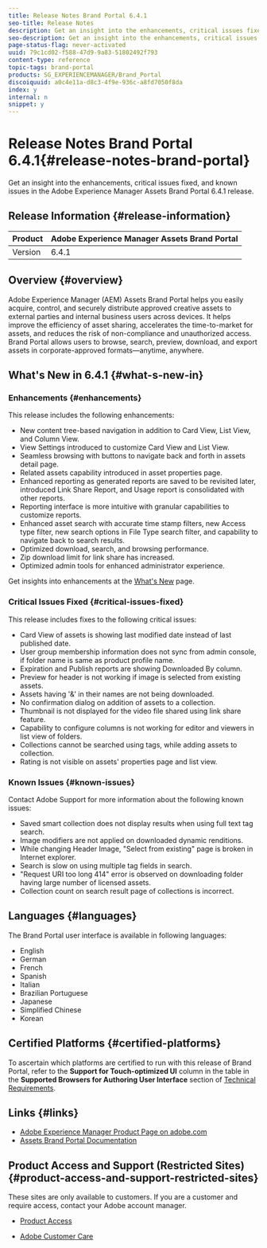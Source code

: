 ```yaml
---
title: Release Notes Brand Portal 6.4.1
seo-title: Release Notes
description: Get an insight into the enhancements, critical issues fixed, and known issues in the Adobe Experience Manager Assets Brand Portal 6.4.1 release.
seo-description: Get an insight into the enhancements, critical issues fixed, and known issues in the Adobe Experience Manager Assets Brand Portal 6.4.1 release.
page-status-flag: never-activated
uuid: 79c1cd02-f588-47d9-9a83-51802492f793
content-type: reference
topic-tags: brand-portal
products: SG_EXPERIENCEMANAGER/Brand_Portal
discoiquuid: a0c4e11a-d8c3-4f9e-936c-a8fd7050f8da
index: y
internal: n
snippet: y
---
```


# Release Notes Brand Portal 6.4.1{#release-notes-brand-portal}

Get an insight into the enhancements, critical issues fixed, and known issues in the Adobe Experience Manager Assets Brand Portal 6.4.1 release.

## Release Information {#release-information}

| Product |Adobe Experience Manager Assets Brand Portal |
|---|---|
| Version |6.4.1 |

## Overview {#overview}

Adobe Experience Manager (AEM) Assets Brand Portal helps you easily acquire, control, and securely distribute approved creative assets to external parties and internal business users across devices. It helps improve the efficiency of asset sharing, accelerates the time-to-market for assets, and reduces the risk of non-compliance and unauthorized access. Brand Portal allows users to browse, search, preview, download, and export assets in corporate-approved formats—anytime, anywhere.

## What's New in 6.4.1 {#what-s-new-in}

### Enhancements {#enhancements}

This release includes the following enhancements:

* New content tree-based navigation in addition to Card View, List View, and Column View.
* View Settings introduced to customize Card View and List View.
* Seamless browsing with buttons to navigate back and forth in assets detail page.
* Related assets capability introduced in asset properties page.
* Enhanced reporting as generated reports are saved to be revisited later, introduced Link Share Report, and Usage report is consolidated with other reports.
* Reporting interface is more intuitive with granular capabilities to customize reports.
* Enhanced asset search with accurate time stamp filters, new Access type filter, new search options in File Type search filter, and capability to navigate back to search results.
* Optimized download, search, and browsing performance.
* Zip download limit for link share has increased.
* Optimized admin tools for enhanced administrator experience.

Get insights into enhancements at the [What's New](../using/whats-new.md) page.

### Critical Issues Fixed {#critical-issues-fixed}

This release includes fixes to the following critical issues:

* Card View of assets is showing last modified date instead of last published date.
* User group membership information does not sync from admin console, if folder name is same as product profile name.
* Expiration and Publish reports are showing Downloaded By column.
* Preview for header is not working if image is selected from existing assets.
* Assets having '&' in their names are not being downloaded.
* No confirmation dialog on addition of assets to a collection.
* Thumbnail is not displayed for the video file shared using link share feature.
* Capability to configure columns is not working for editor and viewers in list view of folders.
* Collections cannot be searched using tags, while adding assets to collection.
* Rating is not visible on assets' properties page and list view.

### Known Issues {#known-issues}

Contact Adobe Support for more information about the following known issues:

* Saved smart collection does not display results when using full text tag search.
* Image modifiers are not applied on downloaded dynamic renditions.
* While changing Header Image, "Select from existing" page is broken in Internet explorer.
* Search is slow on using multiple tag fields in search.
* "Request URI too long 414" error is observed on downloading folder having large number of licensed assets.
* Collection count on search result page of collections is incorrect.

## Languages {#languages}

The Brand Portal user interface is available in following languages:

* English
* German
* French
* Spanish
* Italian
* Brazilian Portuguese
* Japanese
* Simplified Chinese
* Korean

## Certified Platforms {#certified-platforms}

To ascertain which platforms are certified to run with this release of Brand Portal, refer to the **Support for Touch-optimized UI** column in the table in the **Supported Browsers for Authoring User Interface** section of [Technical Requirements](https://docs.adobe.com/content/docs/en/aem/6-3/deploy/technical-requirements.html).

## Links {#links}

* [Adobe Experience Manager Product Page on adobe.com](http://www.adobe.com/in/marketing-cloud/experience-manager.html)
* [Assets Brand Portal Documentation](https://helpx.adobe.com/experience-manager/brand-portal/user-guide.html)

## Product Access and Support (Restricted Sites) {#product-access-and-support-restricted-sites}

These sites are only available to customers. If you are a customer and require access, contact your Adobe account manager.

* [](http://daycare.day.com) [Product Access](https://login.marketing.adobe.com)

* [Adobe Customer Care](https://helpx.adobe.com/contact.html)

